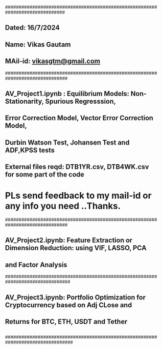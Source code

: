 ##############################################################################
## 
## Dated: 16/7/2024
## Name: Vikas Gautam
## MAil-id: vikasgtm@gmail.com
###############################################################################
## AV_Project1.ipynb : Equilibrium Models: Non-Stationarity, Spurious Regresssion,
## Error Correction Model, Vector Error Correction Model,
## Durbin Watson Test, Johansen Test and ADF,KPSS tests
## External files reqd: DTB1YR.csv, DTB4WK.csv for some part of the code 
# PLs send feedback to my mail-id or any info you need ..Thanks.
###############################################################################
## AV_Project2.ipynb: Feature Extraction or Dimension Reduction: using VIF, LASSO, PCA 
## and Factor Analysis
################################################################################
## AV_Project3.ipynb: Portfolio Optimization for Cryptocurrency based on Adj CLose and 
## Returns for BTC, ETH, USDT and Tether
## 
#################################################################################
